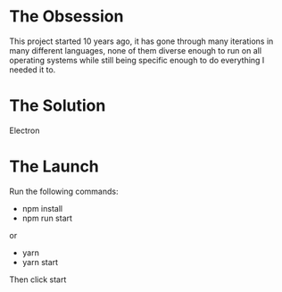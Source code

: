# The Obsession

This project started 10 years ago, it has gone through many iterations in many different languages, none of them diverse enough to run on all operating systems while still being specific enough to do everything I needed it to. 

# The Solution

Electron

# The Launch

Run the following commands:

 * npm install 
 * npm run start

or

 * yarn
 * yarn start
 
 Then click start
